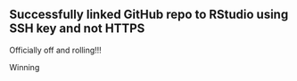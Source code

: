 ## Successfully linked GitHub repo to RStudio using SSH key and not HTTPS

Officially off and rolling!!!

Winning
